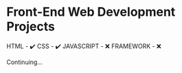 # Front-End Web Development Projects

HTML - ✔️ 
CSS - ✔️ 
JAVASCRIPT - ❌
FRAMEWORK - ❌

Continuing...
